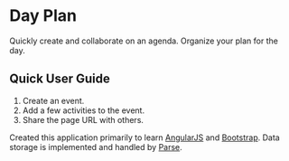 # Day Plan
Quickly create and collaborate on an agenda. Organize your plan for the day. 

## Quick User Guide
1. Create an event.
2. Add a few activities to the event.
3. Share the page URL with others.

Created this application primarily to learn [AngularJS](https://angularjs.org/) and [Bootstrap](http://getbootstrap.com/). Data storage is implemented and handled by [Parse](https://www.parse.com/).
